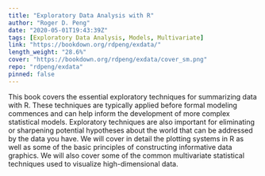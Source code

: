 ```yaml
---
title: "Exploratory Data Analysis with R"
author: "Roger D. Peng"
date: "2020-05-01T19:43:39Z"
tags: [Exploratory Data Analysis, Models, Multivariate]
link: "https://bookdown.org/rdpeng/exdata/"
length_weight: "28.6%"
cover: "https://bookdown.org/rdpeng/exdata/cover_sm.png"
repo: "rdpeng/exdata"
pinned: false
---
```


This book covers the essential exploratory techniques for summarizing data with R. These techniques are typically applied before formal modeling commences and can help inform the development of more complex statistical models. Exploratory techniques are also important for eliminating or sharpening potential hypotheses about the world that can be addressed by the data you have. We will cover in detail the plotting systems in R as well as some of the basic principles of constructing informative data graphics. We will also cover some of the common multivariate statistical techniques used to visualize high-dimensional data.
